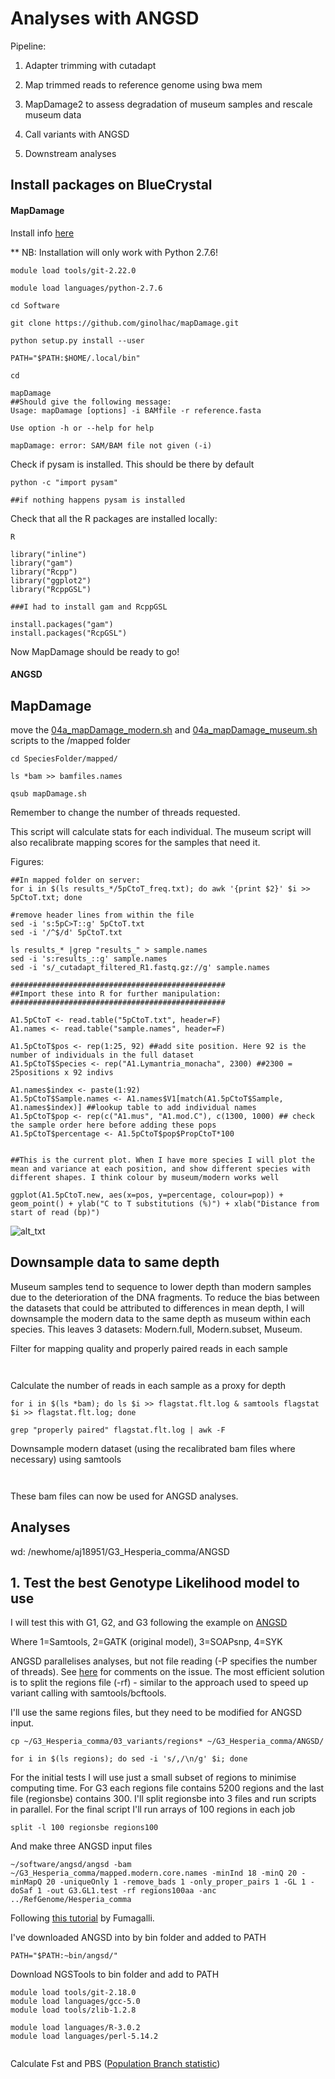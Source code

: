 # Analyses with ANGSD

Pipeline: 

1. Adapter trimming with cutadapt

2. Map trimmed reads to reference genome using bwa mem

3. MapDamage2 to assess degradation of museum samples and rescale museum data

4. Call variants with ANGSD

5. Downstream analyses


## Install packages on BlueCrystal

#### MapDamage

Install info [here](http://ginolhac.github.io/mapDamage/)

** NB: Installation will only work with Python 2.7.6!

```
module load tools/git-2.22.0

module load languages/python-2.7.6

cd Software

git clone https://github.com/ginolhac/mapDamage.git

python setup.py install --user

PATH="$PATH:$HOME/.local/bin"

cd

mapDamage 
##Should give the following message:
Usage: mapDamage [options] -i BAMfile -r reference.fasta

Use option -h or --help for help

mapDamage: error: SAM/BAM file not given (-i)
```

Check if pysam is installed. This should be there by default
```
python -c "import pysam"

##if nothing happens pysam is installed
```

Check that all the R packages are installed locally: 
```
R

library("inline")
library("gam")
library("Rcpp")
library("ggplot2")
library("RcppGSL")

###I had to install gam and RcppGSL

install.packages("gam")
install.packages("RcpGSL")
```


Now MapDamage should be ready to go!


#### ANGSD






## MapDamage

move the [04a_mapDamage_modern.sh](https://github.com/alexjvr1/UKButterflies/blob/master/04a_mapDamage_modern.sh) and [04a_mapDamage_museum.sh](https://github.com/alexjvr1/UKButterflies/blob/master/04a_mapDamage_museum.sh) scripts to the /mapped folder

```
cd SpeciesFolder/mapped/

ls *bam >> bamfiles.names

qsub mapDamage.sh
```

Remember to change the number of threads requested. 

This script will calculate stats for each individual. The museum script will also recalibrate mapping scores for the samples that need it. 

Figures: 
```
##In mapped folder on server: 
for i in $(ls results_*/5pCtoT_freq.txt); do awk '{print $2}' $i >> 5pCtoT.txt; done

#remove header lines from within the file
sed -i 's:5pC>T::g' 5pCtoT.txt
sed -i '/^$/d' 5pCtoT.txt

ls results_* |grep "results_" > sample.names
sed -i 's:results_::g' sample.names
sed -i 's/_cutadapt_filtered_R1.fastq.gz://g' sample.names

################################################
##Import these into R for further manipulation: 
################################################

A1.5pCtoT <- read.table("5pCtoT.txt", header=F)
A1.names <- read.table("sample.names", header=F)

A1.5pCtoT$pos <- rep(1:25, 92) ##add site position. Here 92 is the number of individuals in the full dataset
A1.5pCtoT$Species <- rep("A1.Lymantria_monacha", 2300) ##2300 = 25positions x 92 indivs

A1.names$index <- paste(1:92)
A1.5pCtoT$Sample.names <- A1.names$V1[match(A1.5pCtoT$Sample, A1.names$index)] ##lookup table to add individual names
A1.5pCtoT$pop <- rep(c("A1.mus", "A1.mod.C"), c(1300, 1000) ## check the sample order here before adding these pops
A1.5pCtoT$percentage <- A1.5pCtoT$pop$PropCtoT*100


##This is the current plot. When I have more species I will plot the mean and variance at each position, and show different species with different shapes. I think colour by museum/modern works well

ggplot(A1.5pCtoT.new, aes(x=pos, y=percentage, colour=pop)) + geom_point() + ylab("C to T substitutions (%)") + xlab("Distance from start of read (bp)")
```

![alt_txt][MapDamage_A1]

[MapDamage_A1]:https://user-images.githubusercontent.com/12142475/61050189-465bcf80-a3de-11e9-8832-ea26c4d32868.png





## Downsample data to same depth

Museum samples tend to sequence to lower depth than modern samples due to the deterioration of the DNA fragments. To reduce the bias between the datasets that could be attributed to differences in mean depth, I will downsample the modern data to the same depth as museum within each species. This leaves 3 datasets: Modern.full, Modern.subset, Museum.


Filter for mapping quality and properly paired reads in each sample
```


```

Calculate the number of reads in each sample as a proxy for depth
```
for i in $(ls *bam); do ls $i >> flagstat.flt.log & samtools flagstat $i >> flagstat.flt.log; done

grep "properly paired" flagstat.flt.log | awk -F 
```





Downsample modern dataset (using the recalibrated bam files where necessary) using samtools
```


```

These bam files can now be used for ANGSD analyses. 


## Analyses

wd: 
/newhome/aj18951/G3_Hesperia_comma/ANGSD

## 1. Test the best Genotype Likelihood model to use

I will test this with G1, G2, and G3 following the example on [ANGSD](http://www.popgen.dk/angsd/index.php/Glcomparison)

Where 1=Samtools, 2=GATK (original model), 3=SOAPsnp, 4=SYK

ANGSD parallelises analyses, but not file reading (-P specifies the number of threads). See [here](https://github.com/ANGSD/angsd/issues/74) for comments on the issue. The most efficient solution is to split the regions file (-rf) - similar to the approach used to speed up variant calling with samtools/bcftools. 

I'll use the same regions files, but they need to be modified for ANGSD input. 

```
cp ~/G3_Hesperia_comma/03_variants/regions* ~/G3_Hesperia_comma/ANGSD/

for i in $(ls regions); do sed -i 's/,/\n/g' $i; done
```

For the initial tests I will use just a small subset of regions to minimise computing time. For G3 each regions file contains 5200 regions and the last file (regionsbe) contains 300. I'll split regionsbe into 3 files and run scripts in parallel. For the final script I'll run arrays of 100 regions in each job 

```
split -l 100 regionsbe regions100
```

And make three ANGSD input files
```
~/software/angsd/angsd -bam ~/G3_Hesperia_comma/mapped.modern.core.names -minInd 18 -minQ 20 -minMapQ 20 -uniqueOnly 1 -remove_bads 1 -only_proper_pairs 1 -GL 1 -doSaf 1 -out G3.GL1.test -rf regions100aa -anc ../RefGenome/Hesperia_comma

```







Following [this tutorial](https://github.com/mfumagalli/ngsTools/blob/master/TUTORIAL.md) by Fumagalli. 



I've downloaded ANGSD into by bin folder and added to PATH
```
PATH="$PATH:~bin/angsd/"

```

Download NGSTools to bin folder and add to PATH
```
module load tools/git-2.18.0
module load languages/gcc-5.0
module load tools/zlib-1.2.8

module load languages/R-3.0.2
module load languages/perl-5.14.2


```


Calculate Fst and PBS ([Population Branch statistic](https://www.biostars.org/p/297337/))


